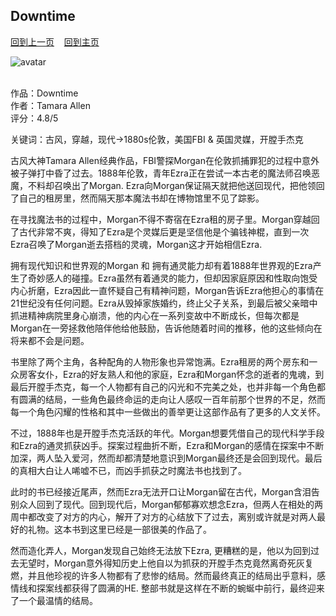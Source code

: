 ## Downtime
[回到上一页](https://boheme130.github.io/Reviews/)  &nbsp;&nbsp;  [回到主页](https://boheme130.github.io/Fiction.git.io/)

![avatar](https://static01.nyt.com/images/2019/04/21/sunday-review/21wittmeyer/21wittmeyer-superJumbo.jpg)
<br>
<br>

作品：Downtime <br>
作者：Tamara Allen <br>
评分：4.8/5 <br>

关键词：古风，穿越，现代->1880s伦敦，美国FBI & 英国灵媒，开膛手杰克

古风大神Tamara Allen经典作品，FBI警探Morgan在伦敦抓捕罪犯的过程中意外被子弹打中昏了过去。1888年伦敦，青年Ezra正在尝试一本古老的魔法师召唤恶魔，不料却召唤出了Morgan. Ezra向Morgan保证隔天就把他送回现代，把他领回了自己的租房里，然而隔天那本魔法书却在博物馆里不见了踪影。

在寻找魔法书的过程中，Morgan不得不寄宿在Ezra租的房子里。Morgan穿越回了古代非常不爽，得知了Ezra是个灵媒后更是坚信他是个骗钱神棍，直到一次Ezra召唤了Morgan逝去搭档的灵魂，Morgan这才开始相信Ezra. 

拥有现代知识和世界观的Morgan 和 拥有通灵能力却有着1888年世界观的Ezra产生了奇妙感人的碰撞。Ezra虽然有着通灵的能力，但却因家庭原因和性取向饱受内心折磨，Ezra因此一直怀疑自己有精神问题，Morgan告诉Ezra他担心的事情在21世纪没有任何问题。Ezra从毁掉家族婚约，终止父子关系，到最后被父亲暗中抓进精神病院里身心崩溃，他的内心在一系列变故中不断成长，但每次都是Morgan在一旁拯救他陪伴他给他鼓励，告诉他随着时间的推移，他的这些倾向在将来都不会是问题。

书里除了两个主角，各种配角的人物形象也异常饱满。Ezra租房的两个房东和一众房客女仆，Ezra的好友熟人和他的家庭，Ezra和Morgan怀念的逝者的鬼魂，到最后开膛手杰克，每一个人物都有自己的闪光和不完美之处，也并非每一个角色都有圆满的结局，一些角色最终命运的走向让人感叹一百年前那个世界的不足，然而每一个角色闪耀的性格和其中一些做出的善举更让这部作品有了更多的人文关怀。

不过，1888年也是开膛手杰克活跃的年代。Morgan想要凭借自己的现代科学手段和Ezra的通灵抓获凶手。探案过程曲折不断，Ezra和Morgan的感情在探案中不断加深，两人坠入爱河，然而却都清楚地意识到Morgan最终还是会回到现代。最后的真相大白让人唏嘘不已，而凶手抓获之时魔法书也找到了。

此时的书已经接近尾声，然而Ezra无法开口让Morgan留在古代，Morgan含泪告别众人回到了现代。回到现代后，Morgan郁郁寡欢想念Ezra，但两人在相处的两周中都改变了对方的内心，解开了对方的心结放下了过去，离别或许就是对两人最好的礼物。这本书到这里已经是一部很美的作品了。

然而造化弄人，Morgan发现自己始终无法放下Ezra, 更糟糕的是，他以为回到过去无望时，Morgan意外得知历史上他自以为抓获的开膛手杰克竟然离奇死灰复燃，并且他珍视的许多人物都有了悲惨的结局。然而最终真正的结局出乎意料，感情线和探案线都获得了圆满的HE. 整部书就是这样在不断的蜿蜒中前行，最终迎来了一个最温情的结局。